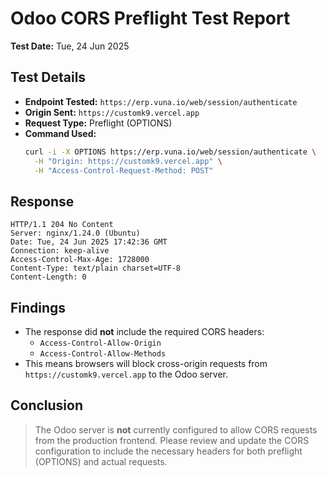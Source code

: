 # Odoo CORS Preflight Test Report

**Test Date:** Tue, 24 Jun 2025

## Test Details
- **Endpoint Tested:** `https://erp.vuna.io/web/session/authenticate`
- **Origin Sent:** `https://customk9.vercel.app`
- **Request Type:** Preflight (OPTIONS)
- **Command Used:**
  ```bash
  curl -i -X OPTIONS https://erp.vuna.io/web/session/authenticate \
    -H "Origin: https://customk9.vercel.app" \
    -H "Access-Control-Request-Method: POST"
  ```

## Response
```
HTTP/1.1 204 No Content
Server: nginx/1.24.0 (Ubuntu)
Date: Tue, 24 Jun 2025 17:42:36 GMT
Connection: keep-alive
Access-Control-Max-Age: 1728000
Content-Type: text/plain charset=UTF-8
Content-Length: 0
```

## Findings
- The response did **not** include the required CORS headers:
  - `Access-Control-Allow-Origin`
  - `Access-Control-Allow-Methods`
- This means browsers will block cross-origin requests from `https://customk9.vercel.app` to the Odoo server.

## Conclusion
> The Odoo server is **not** currently configured to allow CORS requests from the production frontend. Please review and update the CORS configuration to include the necessary headers for both preflight (OPTIONS) and actual requests. 
